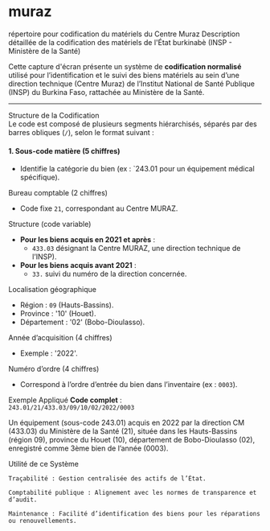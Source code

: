 # muraz
répertoire pour codification du matériels du Centre Muraz
Description détaillée de la codification des matériels de l'État burkinabè (INSP - Ministère de la Santé)  

Cette capture d'écran présente un système de **codification normalisé** utilisé pour l’identification et le suivi des biens matériels au sein d’une direction technique (Centre Muraz) de l’Institut National de Santé Publique (INSP) du Burkina Faso, rattachée au Ministère de la Santé.  

---

Structure de la Codification  
Le code est composé de plusieurs segments hiérarchisés, séparés par des barres obliques (`/`), selon le format suivant :  

#### **1. Sous-code matière (5 chiffres)**  
- Identifie la catégorie du bien (ex : `243.01 pour un équipement médical spécifique).  

Bureau comptable (2 chiffres)  
- Code fixe `21`, correspondant au Centre MURAZ.  

Structure (code variable)
- **Pour les biens acquis en 2021 et après** :  
  - `433.03` désignant la Centre MURAZ, une direction technique de l’INSP).  
- **Pour les biens acquis avant 2021** :  
  - `33.` suivi du numéro de la direction concernée.  

 Localisation géographique  
- Région : `09` (Hauts-Bassins). 
- Province : '10' (Houet).  
- Département : '02' (Bobo-Dioulasso).  

Année d’acquisition (4 chiffres)
- Exemple : '2022'.  

Numéro d’ordre (4 chiffres)
- Correspond à l’ordre d’entrée du bien dans l’inventaire (ex : `0003`).

Exemple Appliqué
**Code complet** :  
`243.01/21/433.03/09/10/02/2022/0003`  

Un équipement (sous-code 243.01) acquis en 2022 par la direction CM (433.03) du Ministère de la Santé (21), située dans les Hauts-Bassins (région 09), province du Houet (10), département de Bobo-Dioulasso (02), enregistré comme 3ème bien de l’année (0003).

Utilité de ce Système

    Traçabilité : Gestion centralisée des actifs de l’État.

    Comptabilité publique : Alignement avec les normes de transparence et d’audit.

    Maintenance : Facilité d’identification des biens pour les réparations ou renouvellements.